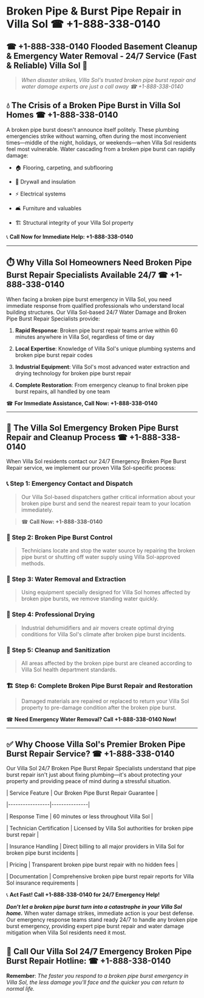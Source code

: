 # Broken Pipe & Burst Pipe Repair in Villa Sol ☎ +1-888-338-0140  
## ☎ +1-888-338-0140 Flooded Basement Cleanup & Emergency Water Removal - 24/7 Service (Fast & Reliable) Villa Sol 🚨  

> *When disaster strikes, Villa Sol's trusted broken pipe burst repair and water damage experts are just a call away ☎ +1-888-338-0140*  

## 💧 The Crisis of a Broken Pipe Burst in Villa Sol Homes ☎ +1-888-338-0140  

A broken pipe burst doesn't announce itself politely. These plumbing emergencies strike without warning, often during the most inconvenient times—middle of the night, holidays, or weekends—when Villa Sol residents feel most vulnerable. Water cascading from a broken pipe burst can rapidly damage:  

* 🏠 Flooring, carpeting, and subflooring  
* 🧱 Drywall and insulation  
* ⚡ Electrical systems  
* 🛋️ Furniture and valuables  
* 🏗️ Structural integrity of your Villa Sol property  

📞 **Call Now for Immediate Help: +1-888-338-0140**  

---  

## ⏱️ Why Villa Sol Homeowners Need Broken Pipe Burst Repair Specialists Available 24/7 ☎ +1-888-338-0140  

When facing a broken pipe burst emergency in Villa Sol, you need immediate response from qualified professionals who understand local building structures. Our Villa Sol-based 24/7 Water Damage and Broken Pipe Burst Repair Specialists provide:  

1. **Rapid Response**: Broken pipe burst repair teams arrive within 60 minutes anywhere in Villa Sol, regardless of time or day  
2. **Local Expertise**: Knowledge of Villa Sol's unique plumbing systems and broken pipe burst repair codes  
3. **Industrial Equipment**: Villa Sol's most advanced water extraction and drying technology for broken pipe burst repair  
4. **Complete Restoration**: From emergency cleanup to final broken pipe burst repairs, all handled by one team  

☎ **For Immediate Assistance, Call Now: +1-888-338-0140**  

---  

## 🔧 The Villa Sol Emergency Broken Pipe Burst Repair and Cleanup Process ☎ +1-888-338-0140  

When Villa Sol residents contact our 24/7 Emergency Broken Pipe Burst Repair service, we implement our proven Villa Sol-specific process:  

### 📞 Step 1: Emergency Contact and Dispatch  
> Our Villa Sol-based dispatchers gather critical information about your broken pipe burst and send the nearest repair team to your location immediately.  
> ☎ **Call Now: +1-888-338-0140**  

### 🚿 Step 2: Broken Pipe Burst Control  
> Technicians locate and stop the water source by repairing the broken pipe burst or shutting off water supply using Villa Sol-approved methods.  

### 🌊 Step 3: Water Removal and Extraction  
> Using equipment specially designed for Villa Sol homes affected by broken pipe bursts, we remove standing water quickly.  

### 💨 Step 4: Professional Drying  
> Industrial dehumidifiers and air movers create optimal drying conditions for Villa Sol's climate after broken pipe burst incidents.  

### 🧼 Step 5: Cleanup and Sanitization  
> All areas affected by the broken pipe burst are cleaned according to Villa Sol health department standards.  

### 🏗️ Step 6: Complete Broken Pipe Burst Repair and Restoration  
> Damaged materials are repaired or replaced to return your Villa Sol property to pre-damage condition after the broken pipe burst.  

☎ **Need Emergency Water Removal? Call +1-888-338-0140 Now!**  

---  

## ✅ Why Choose Villa Sol's Premier Broken Pipe Burst Repair Service? ☎ +1-888-338-0140  

Our Villa Sol 24/7 Broken Pipe Burst Repair Specialists understand that pipe burst repair isn't just about fixing plumbing—it's about protecting your property and providing peace of mind during a stressful situation.  

| Service Feature | Our Broken Pipe Burst Repair Guarantee |  
|-----------------|---------------|  
| Response Time | 60 minutes or less throughout Villa Sol |  
| Technician Certification | Licensed by Villa Sol authorities for broken pipe burst repair |  
| Insurance Handling | Direct billing to all major providers in Villa Sol for broken pipe burst incidents |  
| Pricing | Transparent broken pipe burst repair with no hidden fees |  
| Documentation | Comprehensive broken pipe burst repair reports for Villa Sol insurance requirements |  

📞 **Act Fast! Call +1-888-338-0140 for 24/7 Emergency Help!**  

***Don't let a broken pipe burst turn into a catastrophe in your Villa Sol home.*** When water damage strikes, immediate action is your best defense. Our emergency response teams stand ready 24/7 to handle any broken pipe burst emergency, providing expert pipe burst repair and water damage mitigation when Villa Sol residents need it most.  

## 📱 Call Our Villa Sol 24/7 Emergency Broken Pipe Burst Repair Hotline: ☎ +1-888-338-0140  

**Remember**: *The faster you respond to a broken pipe burst emergency in Villa Sol, the less damage you'll face and the quicker you can return to normal life.*